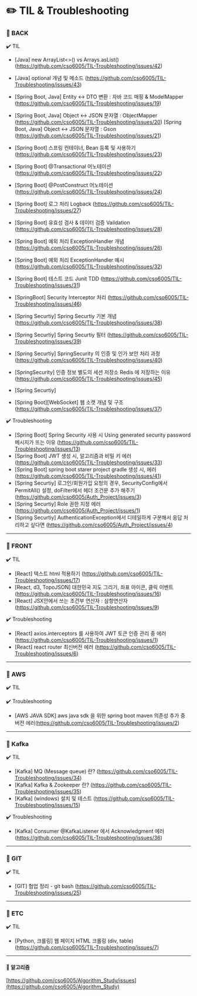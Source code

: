 # :pencil2: TIL & Troubleshooting 

### :file_folder: BACK

:heavy_check_mark: TIL
- [Java] new ArrayList<>() vs Arrays.asList() (https://github.com/cso6005/TIL-Troubleshooting/issues/42)
- [Java] optional 개념 및 메소드 (https://github.com/cso6005/TIL-Troubleshooting/issues/43)
- [Spring Boot, Java] Entity ↔ DTO 변환 : 자바 코드 매핑 & ModelMapper (https://github.com/cso6005/TIL-Troubleshooting/issues/19)
- [Spring Boot, Java] Object ↔ JSON 문자열 : ObjectMapper (https://github.com/cso6005/TIL-Troubleshooting/issues/20)
[Spring Boot, Java] Object ↔ JSON 문자열 : Gson (https://github.com/cso6005/TIL-Troubleshooting/issues/21)

- [Spring Boot] 스프링 컨테이너, Bean 등록 및 사용하기 (https://github.com/cso6005/TIL-Troubleshooting/issues/23)
- [Spring Boot] @Transactional 어노테이션 (https://github.com/cso6005/TIL-Troubleshooting/issues/22)
- [Spring Boot] @PostConstruct 어노테이션 (https://github.com/cso6005/TIL-Troubleshooting/issues/24)

- [Spring Boot] 로그 처리 Logback (https://github.com/cso6005/TIL-Troubleshooting/issues/27)
- [Spring Boot] 유효성 검사 & 데이터 검증 Vaildation (https://github.com/cso6005/TIL-Troubleshooting/issues/28)
- [Spring Boot] 예외 처리 ExceptionHandler 개념 (https://github.com/cso6005/TIL-Troubleshooting/issues/26)
- [Spring Boot] 예외 처리 ExceptionHandler 예시 (https://github.com/cso6005/TIL-Troubleshooting/issues/32)

- [Spring Boot] 테스트 코드 Junit TDD (https://github.com/cso6005/TIL-Troubleshooting/issues/31)

- [SpringBoot] Security Interceptor 처리 (https://github.com/cso6005/TIL-Troubleshooting/issues/46)

- [Spring Securtiy] Spring Securtiy 기본 개념 (https://github.com/cso6005/TIL-Troubleshooting/issues/38)
- [Spring Securtiy] Spring Securtiy 필터 (https://github.com/cso6005/TIL-Troubleshooting/issues/39)
- [Spring Securtiy] SpringSecurity 의 인증 및 인가 보안 처리 과정 (https://github.com/cso6005/TIL-Troubleshooting/issues/40)
- [SpringSecurity] 인증 정보 별도의 세션 저장소 Redis 에 저장하는 이유 (https://github.com/cso6005/TIL-Troubleshooting/issues/45)
- [Spring Securtiy]
- [Spring Boot][WebSocket] 웹 소캣 개념 및 구조 (https://github.com/cso6005/TIL-Troubleshooting/issues/37)

:heavy_check_mark: Troubleshooting 
- [Spring Boot] Spring Security 사용 시 Using generated security password 메시지가 뜨는 이유 (https://github.com/cso6005/TIL-Troubleshooting/issues/13)
- [Spring Boot] JWT 생성 시, 알고리즘과 비밀 키 에러 (https://github.com/cso6005/TIL-Troubleshooting/issues/33)
- [Spring Boot] spring boot starer project gradle 생성 시, 에러 (https://github.com/cso6005/TIL-Troubleshooting/issues/41)
- [Spring Securtiy] 로그인/회원가입 요청의 경우, SecurityConfig에서 PermitAll() 설정, doFilter에서 헤더 조건문 추가 해주기 (https://github.com/cso6005/Auth_Project/issues/3)
- [Spring Securtiy] Role 권한 지정 에러 (https://github.com/cso6005/Auth_Project/issues/1)
- [Spring Securtiy] AuthenticationException에서 디테일하게 구분해서 응답 처리하고 싶다면 (https://github.com/cso6005/Auth_Project/issues/4)
----
### :file_folder: FRONT

:heavy_check_mark: TIL

- [React] 텍스트 html 적용하기 (https://github.com/cso6005/TIL-Troubleshooting/issues/17)
- [React, d3, TopoJSON] 대한민국 지도 그리기, 좌표 아이콘, 클릭 이벤트 (https://github.com/cso6005/TIL-Troubleshooting/issues/16)
- [React] JSX안에서 쓰는 조건부 연산자 : 삼항연산자
 (https://github.com/cso6005/TIL-Troubleshooting/issues/9)
 
:heavy_check_mark: Troubleshooting
- [React] axios.interceptors 를 사용하여 JWT 토큰 인증 관리 중 에러 (https://github.com/cso6005/TIL-Troubleshooting/issues/1)
- [React] react router 최신버전 에러 (https://github.com/cso6005/TIL-Troubleshooting/issues/6)

----
### :file_folder: AWS
:heavy_check_mark: TIL

:heavy_check_mark: Troubleshooting
- [AWS JAVA SDK] aws java sdk 을 위한 spring boot maven 의존성 추가 중 버전 에러(https://github.com/cso6005/TIL-Troubleshooting/issues/2)

----
### :file_folder: Kafka
:heavy_check_mark: TIL
- [Kafka] MQ (Message queue) 란? (https://github.com/cso6005/TIL-Troubleshooting/issues/34)
- [Kafka] Kafka & Zookeeper 란? (https://github.com/cso6005/TIL-Troubleshooting/issues/35)
- [Kafka] (windows) 설치 및 테스트 (https://github.com/cso6005/TIL-Troubleshooting/issues/15)

:heavy_check_mark: Troubleshooting
- [Kafka] Consumer @KafkaListener 에서 Acknowledgment 에러 (https://github.com/cso6005/TIL-Troubleshooting/issues/36) 
----
### :file_folder: GIT
:heavy_check_mark: TIL
- [GIT] 협업 정리 - git bash (https://github.com/cso6005/TIL-Troubleshooting/issues/25)


----
### :file_folder: ETC
:heavy_check_mark: TIL
- [Python, 크롤링] 웹 페이지 HTML 크롤링 (div, table) (https://github.com/cso6005/TIL-Troubleshooting/issues/7)

----
#### :file_folder: 알고리즘

[https://github.com/cso6005/Algorithm_Study/issues](https://github.com/cso6005/Algorithm_Study)

